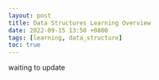 ```yaml
---
layout: post
title: Data Structures Learning Overview
date: 2022-09-15 13:50 +0800
tags: [learning, data_structure]
toc: true
---
```

waiting to update
